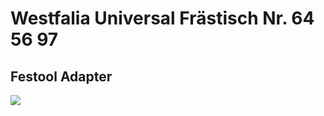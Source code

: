 # Westfalia Universal Frästisch Nr. 64 56 97

## Festool Adapter
![](Westfalia_Universal_Frästisch_Nr645697_Festool_Adapter.png)
